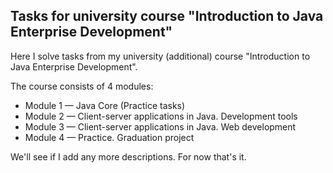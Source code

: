 Tasks for university course "Introduction to Java Enterprise Development"
---

Here I solve tasks from my university (additional) course "Introduction to Java Enterprise Development".

The course consists of 4 modules:
- Module 1 &mdash; Java Core (Practice tasks)
- Module 2 &mdash; Client-server applications in Java. Development tools
- Module 3 &mdash; Client-server applications in Java. Web development
- Module 4 &mdash; Practice. Graduation project

We'll see if I add any more descriptions. For now that's it.